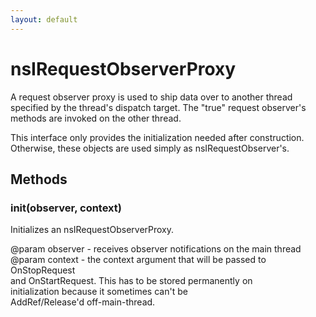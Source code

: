 ```yaml
---
layout: default
---
```


# nsIRequestObserverProxy #
  
A request observer proxy is used to ship data over to another thread  
specified by the thread's dispatch target. The "true" request observer's  
methods are invoked on the other thread.  
  
This interface only provides the initialization needed after construction.  
Otherwise, these objects are used simply as nsIRequestObserver's.  
  

## Methods ##

### init(observer, context) ###
  
Initializes an nsIRequestObserverProxy.  
  
@param observer - receives observer notifications on the main thread  
@param context  - the context argument that will be passed to OnStopRequest  
                  and OnStartRequest. This has to be stored permanently on  
                  initialization because it sometimes can't be  
                  AddRef/Release'd off-main-thread.  
  
